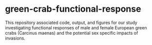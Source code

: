 # green-crab-functional-response
This repository associated code, output, and figures for our study investigating functional responses of male and female European green crabs (Carcinus maenas) and the potential sex specific impacts of invasions. 
